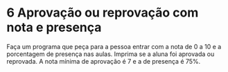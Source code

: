# 6 Aprovação ou reprovação com nota e presença

Faça um programa que peça para a pessoa entrar com a nota de 0 a 10 e a porcentagem de presença nas aulas.
Imprima se a aluna foi aprovada ou reprovada.
A nota mínima de aprovação é 7 e a de presença é 75%.